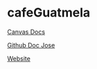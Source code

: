 # cafeGuatmela

[Canvas Docs](https://docs.google.com/document/d/1Q4-MW1Xwm6uSzKGmiFhjhYqtPwjs0am2l4W8173oSKw/edit#heading=h.gjdgxs)

[Github Doc Jose](https://github.com/josecarlosgt/bootstrap/tree/tutorial-1-styling)

[Website](https://amamsa0001.github.io/cafeGuatmela/)
